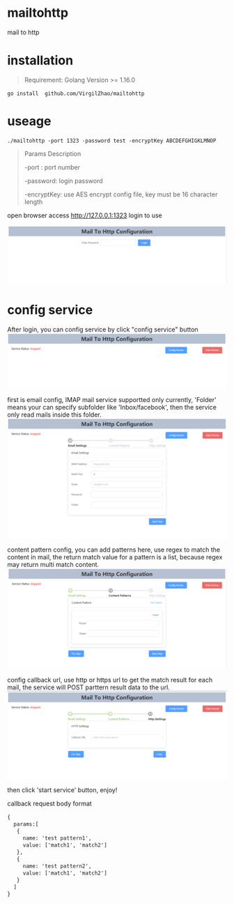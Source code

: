 # mailtohttp
mail to http

# installation
> Requirement: Golang Version >= 1.16.0
```
go install  github.com/VirgilZhao/mailtohttp
```
# useage
```
./mailtohttp -port 1323 -password test -encryptKey ABCDEFGHIGKLMNOP
``` 
> Params Description
> 
>-port : port number
>
>-password: login password
>
>-encryptKey: use AES encrypt config file, key must be 16 character length


open browser access http://127.0.0.1:1323 login to use

![image](https://github.com/VirgilZhao/mailtohttp/blob/main/images/login.PNG)
 

# config service
After login, you can config service by click "config service" button
![image](https://github.com/VirgilZhao/mailtohttp/blob/main/images/main.PNG)

first is email config, IMAP mail service supportted only currently, 'Folder' means your can specify subfolder like 'Inbox/facebook', then the service only read mails inside this folder.
![image](https://github.com/VirgilZhao/mailtohttp/blob/main/images/config_email.PNG)

content pattern config, you can add patterns here, use regex to match the content in mail, the return match value for a pattern is a list, because regex may return multi match content. 
![image](https://github.com/VirgilZhao/mailtohttp/blob/main/images/config_pattern.PNG)

config callback url, use http or https url to get the match result for each mail, the service will POST parttern result data to the url.
![image](https://github.com/VirgilZhao/mailtohttp/blob/main/images/config_http.PNG)

then click 'start service' button, enjoy!

callback request body format
```
{
  params:[
   {
     name: 'test pattern1',
     value: ['match1', 'match2']
   },
   {
     name: 'test pattern2',
     value: ['match1', 'match2']
   }
  ]
}
```

